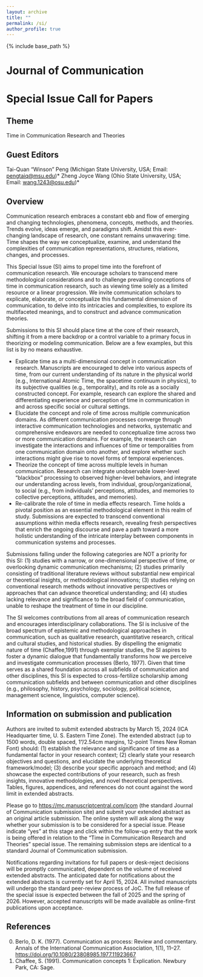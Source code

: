 ```yaml
---
layout: archive
title: ""
permalink: /si/
author_profile: true
---
```

{% include base_path %}

# Journal of Communication 
# Special Issue Call for Papers
## Theme
Time in Communication Research and Theories
## Guest Editors
Tai-Quan “Winson” Peng (Michigan State University, USA; Email: pengtaiq@msu.edu)*
Zheng Joyce Wang (Ohio State University, USA; Email: wang.1243@osu.edu)*
## Overview
Communication research embraces a constant ebb and flow of emerging and changing technologies, phenomena, concepts, methods, and theories. Trends evolve, ideas emerge, and paradigms shift. Amidst this ever-changing landscape of research, one constant remains unwavering: time. Time shapes the way we conceptualize, examine, and understand the complexities of communication representations, structures, relations, changes, and processes. 

This Special Issue (SI) aims to propel time into the forefront of communication research. We encourage scholars to transcend mere methodological considerations and to challenge prevailing conceptions of time in communication research, such as viewing time solely as a limited resource or a linear progression. We invite communication scholars to explicate, elaborate, or conceptualize this fundamental dimension of communication, to delve into its intricacies and complexities, to explore its multifaceted meanings, and to construct and advance communication theories. 

Submissions to this SI should place time at the core of their research, shifting it from a mere backdrop or a control variable to a primary focus in theorizing or modeling communication. Below are a few examples, but this list is by no means exhaustive.
*	Explicate time as a multi-dimensional concept in communication research. Manuscripts are encouraged to delve into various aspects of time, from our current understanding of its nature in the physical world (e.g., International Atomic Time, the spacetime continuum in physics), to its subjective qualities (e.g., temporality), and its role as a socially constructed concept. For example, research can explore the shared and differentiating experience and perception of time in communication in and across specific social or cultural settings.
*	Elucidate the concept and role of time across multiple communication domains. As different communication processes converge through interactive communication technologies and networks, systematic and comprehensive endeavors are needed to conceptualize time across two or more communication domains. For example, the research can investigate the interactions and influences of time or temporalities from one communication domain onto another, and explore whether such interactions might give rise to novel forms of temporal experiences.
*	Theorize the concept of time across multiple levels in human communication. Research can integrate unobservable lower-level “blackbox” processing to observed higher-level behaviors, and integrate our understanding across levels, from individual, group/organizational, to social (e.g., from individuals’ perceptions, attitudes, and memories to collective perceptions, attitudes, and memories). 
*	Re-calibrate the role of time in media effects research. Time holds a pivotal position as an essential methodological element in this realm of study. Submissions are expected to transcend conventional assumptions within media effects research, revealing fresh perspectives that enrich the ongoing discourse and pave a path toward a more holistic understanding of the intricate interplay between components in communication systems and processes.

Submissions falling under the following categories are NOT a priority for this SI: (1) studies with a narrow, or one-dimensional perspective of time, or overlooking dynamic communication mechanisms; (2) studies primarily consisting of traditional literature reviews without substantial new empirical or theoretical insights, or methodological innovations; (3) studies relying on conventional research methods without innovative perspectives or approaches that can advance theoretical understanding; and (4) studies lacking relevance and significance to the broad field of communication, unable to reshape the treatment of time in our discipline.

The SI welcomes contributions from all areas of communication research and encourages interdisciplinary collaborations. The SI is inclusive of the broad spectrum of epistemic and methodological approaches in communication, such as qualitative research, quantitative research, critical and cultural studies, and historical studies. By dispelling the enigmatic nature of time (Chaffee,1991) through exemplar studies, the SI aspires to foster a dynamic dialogue that fundamentally transforms how we perceive and investigate communication processes (Berlo, 1977). Given that time serves as a shared foundation across all subfields of communication and other disciplines, this SI is expected to cross-fertilize scholarship among communication subfields and between communication and other disciplines (e.g., philosophy, history, psychology, sociology, political science, management science, linguistics, computer science). 
## Information on submission and publication
Authors are invited to submit extended abstracts by March 15, 2024 (ICA Headquarter time, U. S. Eastern Time Zone). The extended abstract (up to 1500 words, double spaced, 1”/2.54cm margins, 12-point Times New Roman Font) should: (1) establish the relevance and significance of time as a fundamental factor in your research context; (2) clearly state your research objectives and questions, and elucidate the underlying theoretical framework/model; (3) describe your specific approach and method; and (4) showcase the expected contributions of your research, such as  fresh insights, innovative methodologies, and novel theoretical perspectives. Tables, figures, appendices, and references do not count against the word limit in extended abstracts.

Please go to https://mc.manuscriptcentral.com/jcom (the standard Journal of Communication submission site) and submit your extended abstract as an original article submission. The online system will ask along the way whether your submission is to be considered for a special issue. Please indicate “yes” at this stage and click within the follow-up entry that the work is being offered in relation to the “Time in Communication Research and Theories” special issue. The remaining submission steps are identical to a standard Journal of Communication submission.

Notifications regarding invitations for full papers or desk-reject decisions will be promptly communicated, dependent on the volume of received extended abstracts. The anticipated date for notifications about the extended abstracts is currently set for April 15, 2024. All invited manuscripts will undergo the standard peer-review process of JoC. The full release of the special issue is expected between the fall of 2025 and the spring of 2026. However, accepted manuscripts will be made available as online-first publications upon acceptance.
## References
0. Berlo, D. K. (1977). Communication as process: Review and commentary. Annals of the International Communication Association, 1(1), 11–27. https://doi.org/10.1080/23808985.1977.11923667 
0. Chaffee, S. (1991). Communication concepts 1: Explication. Newbury Park, CA: Sage.

